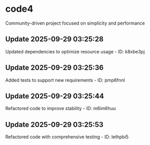 # code4
Community-driven project focused on simplicity and performance

## Update 2025-09-29 03:25:28
Updated dependencies to optimize resource usage - ID: k8xbe3pj


## Update 2025-09-29 03:25:36
Added tests to support new requirements - ID: pmp6fnnl


## Update 2025-09-29 03:25:44
Refactored code to improve stability - ID: m6im6huu


## Update 2025-09-29 03:25:53
Refactored code with comprehensive testing - ID: lethpbi5

